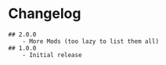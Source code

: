 # Changelog

```
## 2.0.0
    - More Mods (too lazy to list them all)
## 1.0.0
    - Initial release
```